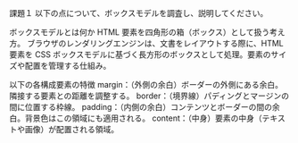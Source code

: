 課題１
以下の点について、ボックスモデルを調査し、説明してください。

ボックスモデルとは何か
HTML 要素を四角形の箱（ボックス）として扱う考え方。
ブラウザのレンダリングエンジンは、文書をレイアウトする際に、HTML 要素を CSS ボックスモデルに基づく長方形のボックスとして処理。要素のサイズや配置を管理する仕組み。

以下の各構成要素の特徴
margin：（外側の余白）ボーダーの外側にある余白。隣接する要素との距離を調整する。
border：（境界線）パディングとマージンの間に位置する枠線。
padding：（内側の余白）コンテンツとボーダーの間の余白。背景色はこの領域にも適用される。
content：（中身）要素の中身（テキストや画像）が配置される領域。
